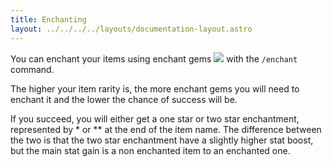 ```yaml
---
title: Enchanting
layout: ../../../../layouts/documentation-layout.astro
---
```


You can enchant your items using enchant gems <img src='https://d2lqwktucnc67y.cloudfront.net/icons/EnchantGems.png'> with the `/enchant` command.

The higher your item rarity is, the more enchant gems you will need to enchant it and the lower the chance of success will be.

If you succeed, you will either get a one star or two star enchantment, represented by * or ** at the end of the item name. The difference between the two is that the two star enchantment have a slightly higher stat boost, but the main stat gain is a non enchanted item to an enchanted one.
